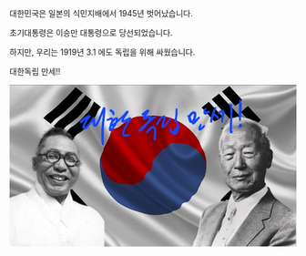 대한민국은 일본의 식민지배에서 1945년 벗어났습니다.

초기대통령은 이승만 대통령으로 당선되었습니다.

하지만, 우리는 1919년 3.1 에도 독립을 위해 싸웠습니다.

대한독립 만세!!

![31mov2022edition](31mov2022edi.jpg)
